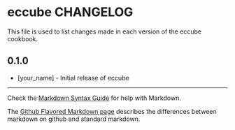 eccube CHANGELOG
================

This file is used to list changes made in each version of the eccube cookbook.

0.1.0
-----
- [your_name] - Initial release of eccube

- - -
Check the [Markdown Syntax Guide](http://daringfireball.net/projects/markdown/syntax) for help with Markdown.

The [Github Flavored Markdown page](http://github.github.com/github-flavored-markdown/) describes the differences between markdown on github and standard markdown.

